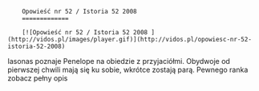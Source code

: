 
        Opowieść nr 52 / Istoria 52 2008 
        =============
        
        [![Opowieść nr 52 / Istoria 52 2008 ](http://vidos.pl/images/player.gif)](http://vidos.pl/opowiesc-nr-52-istoria-52-2008)
        
        
 Iasonas poznaje Penelope na obiedzie z przyjaciółmi. Obydwoje od pierwszej chwili mają się ku sobie, wkrótce zostają parą. Pewnego ranka zobacz pełny opis
    